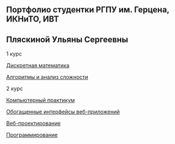 ## Портфолио студентки РГПУ им. Герцена, ИКНиТО, ИВТ
## Пляскиной Ульяны Сергеевны

1 курс

<a href="https://github.com/Akwatore/DiskrMat">Дискретная математика</a>

<a href="https://github.com/Akwatore/AlgoritmAnaliz">Алгоритмы и анализ сложности</a>

2 курс

<a href="https://github.com/Akwatore/AlgoritmAnaliz">Компьютерный практикум</a>

<a href="https://github.com/Akwatore/AlgoritmAnaliz">Обогащенные интерфейсы веб-приложений</a>

<a href="https://github.com/Akwatore/AlgoritmAnaliz">Веб-проектирование</a>

<a href="https://github.com/Akwatore/AlgoritmAnaliz">Программирование</a>

